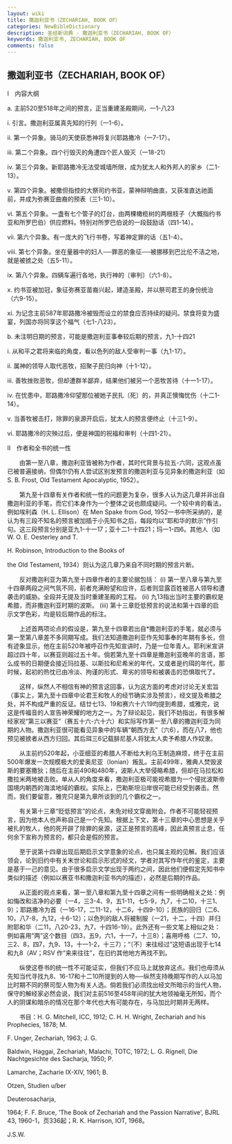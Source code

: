```yaml
---
layout: wiki
title: 撒迦利亚书（ZECHARIAH, BOOK OF）
categories: NewBibleDictionary
description: 圣经新词典 - 撒迦利亚书（ZECHARIAH, BOOK OF）
keywords: 撒迦利亚书, ZECHARIAH, BOOK OF
comments: false
---
```


## 撒迦利亚书（ZECHARIAH, BOOK OF）

Ⅰ　内容大纲

a. 主前520至518年之间的预言，正当重建圣殿期间，一1-八23

i. 引言。撒迦利亚属真先知的行列（一1-6）。

ii. 第一个异象。骑马的天使获悉神将复兴耶路撒冷（一7-17）。

iii. 第二个异象。四个行毁灭的角遭四个匠人毁灭（一18-21）

iv. 第三个异象。新耶路撒冷无法受城墙所限，成为犹太人和外邦人的家乡（二1-13）。

v. 第四个异象。被撒但指控的大祭司约书亚，蒙神辩明曲直，又获准直达祂面前，并成为弥赛亚曲裔的预表（三1-10）。

vi. 第五个异象。一盏有七个管子的灯台，由两棵橄榄树的两根枝子（大概指约书亚和所罗巴伯）供应燃料。特别对所罗巴伯说的一段鼓励话（四1-14）。

vii. 第六个异象。有一庞大的飞行书卷，写着神定罪的话（五1-4）。

viii. 第七个异象。坐在量器中的妇人──罪恶的象征──被挪移到巴比伦不洁之地，就是被掳之处（五5-11）。

ix. 第八个异象。四辆车遍行各地，执行神的〔审判〕（六1-8）。

x. 约书亚被加冠，象征弥赛亚苗裔兴起，建造圣殿，并以祭司君王的身份统治（六9-15）。

xi. 为记念主前587年耶路撒冷被毁而设立的禁食应否持续的疑问。禁食将变为盛宴，列国亦将同享这个福气（七1-八23）。

b. 未注明日期的预言，可能是撒迦利亚事奉较后期的预言，九1-十四21

i. 从和平之君将来临的角度，看以色列的敌人受审判一事（九1-17）。

ii. 属神的领导人取代恶牧，招聚子民归向神（十1-12）。

iii. 善牧挫败恶牧，但却遭群羊鄙弃，结果他们被另一个恶牧苦待（十一1-17）。

iv. 在忧患中，耶路撒冷仰望那位被她子民扎〔死〕的，并真正懊悔忧伤（十二1-14）。

v. 当善牧被击打，除罪的泉源开启后，犹太人的预言便终止（十三1-9）。

vi. 耶路撒冷的灾殃过后，便是神国的祝福和审判（十四1-21）。

Ⅱ　作者和全书的统一性

　　由第一至八章，撒迦利亚皆被称为作者，其时代背景与拉五-六同，这观点虽已被普遍接纳，但偶尔仍有人尝试区别发预言的撒迦利亚与见异象的撒迦利亚（如 S. B. Frost, Old Testament Apocalyptic, 1952）。

　　第九至十四章有关作者和统一性的问题更为复杂，很多人认为这几章并非出自撒迦利亚的手笔，而它们本身作为一个整体之说也颇成疑问。一个较中肯的看法，例如埃利森（H. L. Ellison）在 Men Spake from God, 1952一书中所采纳的，是认为有三段不知名的预言被加插于小先知书之后，每段均以“耶和华的默示”作引句。这三段预言分别是亚九1-十一17；亚十二1-十四21；玛一1-四6。其他人（如 W. O. E. Oesterley and T.

H. Robinson, Introduction to the Books of

the Old Testament, 1934）则认为这几章乃来自不同时期的预言片断。

　　反对撒迦利亚为第九至十四章作者的主要论据包括： (i) 第一至八章与第九至十四章两段之间气氛不同，前者充满盼望和应许，后者则显露百姓被恶人领导和遭袭击的威胁。全段并无提及当时重建圣殿的工程。 (ii) 九13指出当时主要的霸权是希腊，而非撒迦利亚时期的波斯。 (iii) 第十三章贬低预言的说法和第十四章的启示文学色彩，均是较后期作品的标注。

　　上述首两项论点的假设是，第九至十四章若出自*撒迦利亚的手笔，就必须与第一至第八章差不多同期写成。我们法知道撒迦利亚作先知事奉的年期有多长，但有迹象显示，他在主前520年被呼召作先知宣讲时，乃是一位年青人。耶利米宣讲超过四十年，以赛亚则超过五十年。倘若第九至十四章是撒迦利亚晚年的言语，那么成书的日期便会接近玛拉基、以斯拉和尼希米的年代，又或者是约珥的年代，那时候，起初的热忱已由冷淡、拘谨的形式、卑劣的领导和被袭击的恐惧取代了。

　　这样，纵然人不相信有神的预言这回事，认为这方面的考虑对讨论无关宏旨（事实上，第九至十四章中论君王和牧人的经节确实涉及预言），经文提及希腊之处，并不构成严重的反证。结廿七13、19和赛六十六19均提到希腊，或雅完，说这是传福音的人宣告神荣耀的地方之一。为了辩论起见，我们不妨指出，有很多解经家视“第三以赛亚”（赛五十六-六十六）和实际写作第一至八章的撒迦利亚为同期的人物。撒迦利亚很可能看见异象中的车辆“朝西方去”（六6），而在八7，他也预见被掳者从西方归回。其后珥三6记载腓尼基人将犹太人卖予希腊人作奴隶。

　　从主前约520年起，小亚细亚的希腊人不断给大利乌王制造麻烦，终于在主前500年爆发一次规模极大的爱奥尼亚（Ionian）叛乱。主前499年，雅典人焚毁波斯的要塞撒狄；随后在主前490和480年，波斯人大举侵略希腊，但却在马拉松和撒拉米两地被击败。单从人的角度来看，撒迦利亚极可能视希腊为一个侵扰波斯帝国境内朝西的海滨地域的霸权。实际上，巴勒斯坦沿岸很可能已经受到袭击。然而，我们要留意，雅完只是第九章所谈到的几个霸权之一。

　　有关第十三章“贬低预言”的论点，未免对经文穿凿附会。作者不可能轻视预言，因为他本人也声称自己是一个先知。根据上下文，第十三章的中心思想是关乎被扎的牧人，他的死开辟了除罪的泉源，这正是预言的高峰，因此真预言止息，任何余下宣称为预言的，都只会是假的预言。

　　至于说第十四章出现后期启示文学意象的论点，也只属主观的见解。我们应该领会，论到旧约中有关末世论和启示形式的经文，学者对其写作年代的鉴定，主要是基于一己的意见。由于很多启示文学出现于两约之间，因此他们便假定先知书中类似的描述（例如以赛亚书和撒迦利亚书内的描述），必然是后期的作品。

　　从正面的观点来看，第一至八章和第九至十四章之间有一些明确相关之处：例如悔改和洁净的必要（一4，三3-4、9，五1-11，七5-9，九7，十二10，十三1、9）；耶路撒冷为首（一16-17，二11-12，十二6，十四9-10）；民族的回归（二6、10，八7-8，九12，十6-12）；以色列的敌人将被制服（一21，十二，十四）并归附耶和华（二11，八20-23，九7，十四16-19）。此外还有一些文笔上相似之处：例如喜用“两”这个数目（四3，五9，六1，十一7，十三8）；喜用呼格（二7、10，三2、8，四7，九9、13，十一1-2，十三7）；“〔不〕来往经过”这短语出现于七14和九8（AV；RSV 作“来来往往”，在旧约其他地方再找不到。

　　纵使这卷书的统一性不可能证实，但我们不应马上就放弃这点。我们也毋须从先知当代寻找九8、16-17和十二10所提到的人物──纵然支持晚期写作的人以马加比时期不同的祭司型人物为有关人选。倘若我们必须找出经文所暗示的当代人物，保守的解经家必然会说，我们对主前516至458年间的犹大地领袖毫无所知，而个人的阴谋和暗杀的情况在那个年代也大有可能存在，与马加比时期并无两样。

　　书目：H. G. Mitchell, ICC, 1912; C. H. H. Wright, Zechariah and his Prophecies, 1878; M.

F. Unger, Zechariah, 1963; J. G.

Baldwin, Haggai, Zechariah, Malachi, TOTC, 1972; L. G. Rignell, Die Nachtgesichte des Sacharja, 1950; P.

Lamarche, Zacharie IX-XIV, 1961; B.

Otzen, Studien u/ber

Deuterosacharja,

1964; F. F. Bruce, 'The Book of Zechariah and the Passion Narrative', BJRL 43, 1960-1，页336起；R. K. Harrison, IOT, 1968。

J.S.W.








